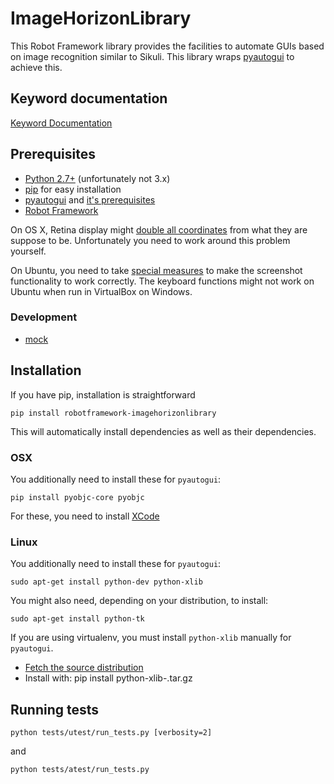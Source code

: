 # ImageHorizonLibrary

This Robot Framework library provides the facilities to automate GUIs based on image recognition similar to Sikuli. This library wraps [pyautogui](https://github.com/asweigart/pyautogui) to achieve this.

## Keyword documentation

[Keyword Documentation](http://eficode.github.io/robotframework-imagehorizonlibrary/doc/ImageHorizonLibrary.html)

## Prerequisites

- [Python 2.7+](http://python.org) (unfortunately not 3.x)
- [pip](https://pypi.python.org/pypi/pip) for easy installation
- [pyautogui](https://github.com/asweigart/pyautogui) and [it's prerequisites](https://pyautogui.readthedocs.org/en/latest/install.html)
- [Robot Framework](http://robotframework.org)

On OS X, Retina display might [double all coordinates](https://github.com/asweigart/pyautogui/issues/33) from what they are suppose to be. Unfortunately you need to work around this problem yourself.

On Ubuntu, you need to take [special measures](https://pyautogui.readthedocs.org/en/latest/screenshot.html#special-notes-about-ubuntu) to make the screenshot functionality to work correctly. The keyboard functions might not work on Ubuntu when run in VirtualBox on Windows.

### Development

- [mock](http://www.voidspace.org.uk/python/mock/)

## Installation

If you have pip, installation is straightforward

    pip install robotframework-imagehorizonlibrary

This will automatically install dependencies as well as their dependencies.

### OSX

You additionally need to install these for `pyautogui`:

    pip install pyobjc-core pyobjc

For these, you need to install [XCode](https://developer.apple.com/xcode/downloads/)

### Linux

You additionally need to install these for `pyautogui`:

    sudo apt-get install python-dev python-xlib

You might also need, depending on your distribution, to install:

    sudo apt-get install python-tk

If you are using virtualenv, you must install `python-xlib` manually for `pyautogui`.

- [Fetch the source distribution](http://sourceforge.net/projects/python-xlib/files/)
- Install with:
     pip install python-xlib-<latest version>.tar.gz

## Running tests

    python tests/utest/run_tests.py [verbosity=2]

and

    python tests/atest/run_tests.py

